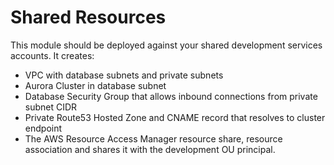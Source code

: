 # Shared Resources

This module should be deployed against your shared development services accounts. It creates:

- VPC with database subnets and private subnets
- Aurora Cluster in database subnet
- Database Security Group that allows inbound connections from private subnet CIDR
- Private Route53 Hosted Zone and CNAME record that resolves to cluster endpoint
- The AWS Resource Access Manager resource share, resource association and shares it with the development OU principal.

